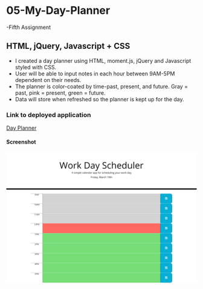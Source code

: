 # 05-My-Day-Planner

-Fifth Assignment

## HTML, jQuery, Javascript + CSS

- I created a day planner using HTML, moment.js, jQuery and Javascript styled with CSS.
- User will be able to input notes in each hour between 9AM-5PM dependent on their needs.
- The planner is color-coated by time-past, present, and future. Gray = past, pink = present, green = future.
- Data will store when refreshed so the planner is kept up for the day. 

### Link to deployed application
<a href="https://lyndseyfin.github.io/05-My-Day-Planner/"> Day Planner</a>

#### Screenshot
![screenshot](assets/images/planner.png)

  
